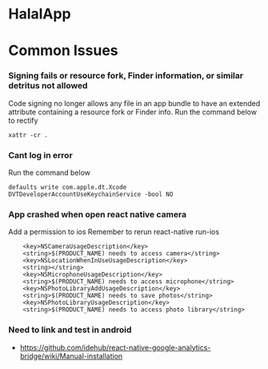 # HalalApp

# Common Issues

### Signing fails or resource fork, Finder information, or similar detritus not allowed
Code signing no longer allows any file in an app bundle to have an extended attribute containing a resource fork or Finder info.
Run the command below to rectify
```
xattr -cr .
```

### Cant log in error
Run the command below 
```
defaults write com.apple.dt.Xcode DVTDeveloperAccountUseKeychainService -bool NO
```

### App crashed when open react native camera
Add a permission to ios
Remember to rerun react-native run-ios
```
	<key>NSCameraUsageDescription</key>
	<string>$(PRODUCT_NAME) needs to access camera</string>
	<key>NSLocationWhenInUseUsageDescription</key>
	<string></string>
	<key>NSMicrophoneUsageDescription</key>
	<string>$(PRODUCT_NAME) needs to access microphone</string>
	<key>NSPhotoLibraryAddUsageDescription</key>
	<string>$(PRODUCT_NAME) needs to save photos</string>
	<key>NSPhotoLibraryUsageDescription</key>
	<string>$(PRODUCT_NAME) needs to access photo library</string>
```


### Need to link and test in android

-  https://github.com/idehub/react-native-google-analytics-bridge/wiki/Manual-installation